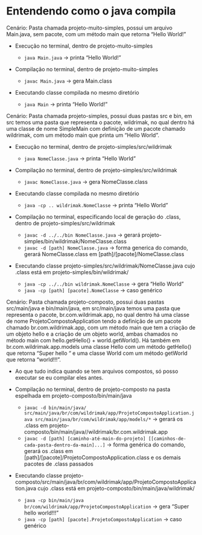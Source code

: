 # Entendendo como o java compila

Cenário: Pasta chamada projeto-muito-simples, possui um arquivo Main.java, sem pacote, com um método main que retorna “Hello World!”

* Execução no terminal, dentro de projeto-muito-simples
  * ```java Main.java``` -> printa “Hello World!”

* Compilação no terminal, dentro de projeto-muito-simples
  * ```javac Main.java```  -> gera Main.class

* Executando classe compilada no mesmo diretório
  * ```java Main``` -> printa “Hello World!”

Cenário: Pasta chamada projeto-simples, possui duas pastas src e bin, em src temos uma pasta que representa o pacote, wildrimak, no qual dentro há uma classe de nome SimpleMain com definição de um pacote chamado wildrimak, com um método main que printa um “Hello World”.

* Execução no terminal, dentro de projeto-simples/src/wildrimak
  * ```java NomeClasse.java``` -> printa “Hello World”
* Compilação no terminal, dentro de projeto-simples/src/wildrimak
  * ```javac NomeClasse.java```  -> gera NomeClasse.class

* Executando classe compilada no mesmo diretório
  * ```java -cp .. wildrimak.NomeClasse``` -> printa “Hello World”

* Compilação no terminal, especificando local de geração do .class, dentro de projeto-simples/src/wildrimak
  * ```javac -d ../../bin NomeClasse.java``` -> gerará projeto-simples/bin/wildrimak/NomeClasse.class
  * ```javac -d [path] NomeClasse.java``` -> forma generica do comando, gerará NomeClasse.class em [path]/[pacote]/NomeClasse.class

* Executando classe projeto-simples/src/wildrimak/NomeClasse.java cujo .class está em projeto-simples/bin/wildrimak/
  * ```java -cp ../../bin wildrimak.NomeClasse``` -> gera “Hello World”
  * ```java -cp [path] [pacote].NomeClasse``` -> caso genérico

Cenário: Pasta chamada projeto-composto, possui duas pastas src/main/java e bin/main/java, em src/main/java temos uma pasta que representa o pacote, br.com.wildrimak.app, no qual dentro há uma classe de nome ProjetoCompostoApplication tendo a definição de um pacote chamado br.com.wildrimak.app, com um método main que tem a criação de um objeto hello e a criação de um objeto world, ambas chamados no método main com hello.getHello() + world.getWorld(). Há também em br.com.wildrimak.app.models uma classe Hello com um método getHello() que retorna “Super hello “ e uma classe World com um método getWorld que retorna “world!!!”.

* Ao que tudo indica quando se tem arquivos compostos, só posso executar se eu compilar eles antes.

* Compilação no terminal, dentro de projeto-composto na pasta espelhada em projeto-composto/bin/main/java
  * ```javac -d bin/main/java/ src/main/java/br/com/wildrimak/app/ProjetoCompostoApplication.java src/main/java/br/com/wildrimak/app/models/*``` -> gerará os .class em projeto-composto/bin/main/java//wildrimak/br.com.wildrimak.app
  * ```javac -d [path] [caminho-até-main-do-projeto] [[caminhos-de-cada-pasta-dentro-da-main]...]``` -> forma genérica do comando, gerará os .class em [path]/[pacote]/ProjetoCompostoApplication.class e os demais pacotes de .class passados

* Executando classe projeto-composto/src/main/java/br/com/wildrimak/app/ProjetoCompostoApplication.java cujo .class está em projeto-composto/bin/main/java/wildrimak/
  * ```java -cp bin/main/java br/com/wildrimak/app/ProjetoCompostoApplication``` -> gera “Super hello world!!!”
  * ```java -cp [path] [pacote].ProjetoCompostoApplication``` -> caso genérico
